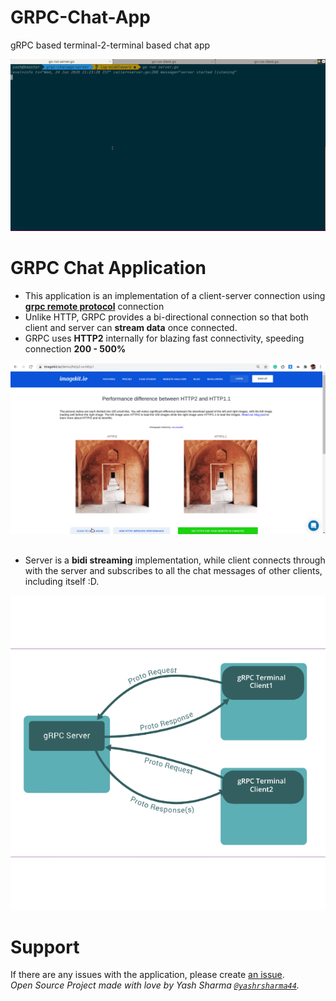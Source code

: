 # GRPC-Chat-App
gRPC based terminal-2-terminal based chat app

![](grpc.gif)

# GRPC Chat Application

* This application is an implementation of a client-server connection using [**grpc remote protocol**](https://grpc.io/) connection
* Unlike HTTP, GRPC provides a bi-directional connection so that both client and server can **stream data** once connected.
* GRPC uses **HTTP2** internally for blazing fast connectivity, speeding connection **200 - 500%**

![](http2.gif)
##
* Server is a **bidi streaming** implementation, while client connects through with the server and subscribes to all the chat messages of other clients, including itself :D.

![](grpc.png)
##
# Support
If there are any issues with the application, please create [an issue](https://github.com/yashrsharma44/grpc-chat-app/issues/new).<br>
_Open Source Project made with love by Yash Sharma [`@yashrsharma44`](https://github.com/yashrsharma44)._




